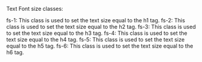 Text Font size classes:

fs-1: This class is used to set the text size equal to the h1 tag.
fs-2: This class is used to set the text size equal to the h2 tag.
fs-3: This class is used to set the text size equal to the h3 tag.
fs-4: This class is used to set the text size equal to the h4 tag.
fs-5: This class is used to set the text size equal to the h5 tag.
fs-6: This class is used to set the text size equal to the h6 tag.
